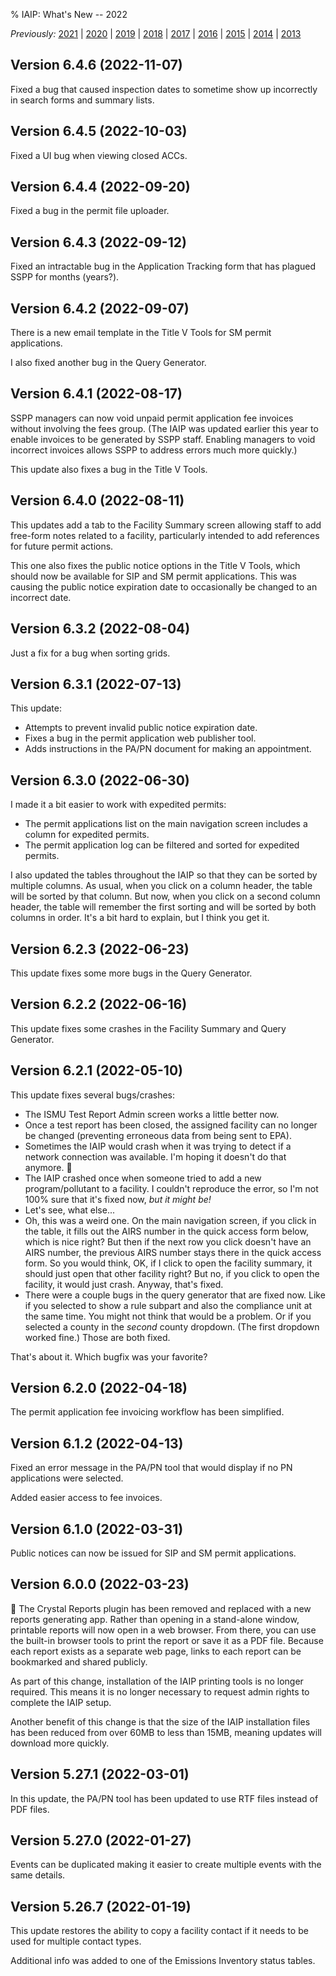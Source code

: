 % IAIP: What's New -- 2022

*Previously:*
[2021](changelog-2021.html) |
[2020](changelog-2020.html) |
[2019](changelog-2019.html) |
[2018](changelog-2018.html) |
[2017](changelog-2017.html) |
[2016](changelog-2016.html) |
[2015](changelog-2015.html) |
[2014](changelog-2014.html) |
[2013](changelog-2013.html)

## Version 6.4.6 <span>(2022-11-07)</span>

Fixed a bug that caused inspection dates to sometime show up incorrectly in search forms and summary lists.

## Version 6.4.5 <span>(2022-10-03)</span>

Fixed a UI bug when viewing closed ACCs.

## Version 6.4.4 <span>(2022-09-20)</span>

Fixed a bug in the permit file uploader.

## Version 6.4.3 <span>(2022-09-12)</span>

Fixed an intractable bug in the Application Tracking form that has plagued SSPP for months (years?).

## Version 6.4.2 <span>(2022-09-07)</span>

There is a new email template in the Title V Tools for SM permit applications.

I also fixed another bug in the Query Generator.

## Version 6.4.1 <span>(2022-08-17)</span>

SSPP managers can now void unpaid permit application fee invoices without involving the fees group. (The IAIP was updated earlier this year to enable invoices to be generated by SSPP staff. Enabling managers to void incorrect invoices allows SSPP to address errors much more quickly.)

This update also fixes a bug in the Title V Tools.

## Version 6.4.0 <span>(2022-08-11)</span>

This updates add a tab to the Facility Summary screen allowing staff to add free-form notes related to a facility, particularly intended to add references for future permit actions.

This one also fixes the public notice options in the Title V Tools, which should now be available for SIP and SM permit applications. This was causing the public notice expiration date to occasionally be changed to an incorrect date.

## Version 6.3.2 <span>(2022-08-04)</span>

Just a fix for a bug when sorting grids.

## Version 6.3.1 <span>(2022-07-13)</span>

This update:

* Attempts to prevent invalid public notice expiration date.
* Fixes a bug in the permit application web publisher tool.
* Adds instructions in the PA/PN document for making an appointment.

## Version 6.3.0 <span>(2022-06-30)</span>

I made it a bit easier to work with expedited permits:

- The permit applications list on the main navigation screen includes a column for expedited permits.
- The permit application log can be filtered and sorted for expedited permits.

I also updated the tables throughout the IAIP so that they can be sorted by multiple columns. As usual, when you click on a column header, the table will be sorted by that column. But now, when you click on a second column header, the table will remember the first sorting and will be sorted by both columns in order. It's a bit hard to explain, but I think you get it.

## Version 6.2.3 <span>(2022-06-23)</span>

This update fixes some more bugs in the Query Generator.

## Version 6.2.2 <span>(2022-06-16)</span>

This update fixes some crashes in the Facility Summary and Query Generator.

## Version 6.2.1 <span>(2022-05-10)</span>

This update fixes several bugs/crashes:

- The ISMU Test Report Admin screen works a little better now.
- Once a test report has been closed, the assigned facility can no longer be changed (preventing erroneous data from being sent to EPA).
- Sometimes the IAIP would crash when it was trying to detect if a network connection was available. I'm hoping it doesn't do that anymore. 🤞
- The IAIP crashed once when someone tried to add a new program/pollutant to a facility. I couldn't reproduce the error, so I'm not 100% sure that it's fixed now, *but it might be!*
- Let's see, what else...
- Oh, this was a weird one. On the main navigation screen, if you click in the table, it fills out the AIRS number in the quick access form below, which is nice right? But then if the next row you click doesn't have an AIRS number, the previous AIRS number stays there in the quick access form. So you would think, OK, if I click to open the facility summary, it should just open that other facility right? But no, if you click to open the facility, it would just crash. Anyway, that's fixed.
- There were a couple bugs in the query generator that are fixed now. Like if you selected to show a rule subpart and also the compliance unit at the same time. You might not think that would be a problem. Or if you selected a county in the *second* county dropdown. (The first dropdown worked fine.) Those are both fixed.

That's about it. Which bugfix was your favorite?

## Version 6.2.0 <span>(2022-04-18)</span>

The permit application fee invoicing workflow has been simplified.

## Version 6.1.2 <span>(2022-04-13)</span>

Fixed an error message in the PA/PN tool that would display if no PN applications were selected.

Added easier access to fee invoices.

## Version 6.1.0 <span>(2022-03-31)</span>

Public notices can now be issued for SIP and SM permit applications.

## Version 6.0.0 <span>(2022-03-23)</span>

📄 The Crystal Reports plugin has been removed and replaced with a new reports generating app. Rather than opening in a stand-alone window, printable reports will now open in a web browser. From there, you can use the built-in browser tools to print the report or save it as a PDF file. Because each report exists as a separate web page, links to each report can be bookmarked and shared publicly.

As part of this change, installation of the IAIP printing tools is no longer required. This means it is no longer necessary to request admin rights to complete the IAIP setup. 

Another benefit of this change is that the size of the IAIP installation files has been reduced from over 60MB to less than 15MB, meaning updates will download more quickly.

## Version 5.27.1 <span>(2022-03-01)</span>

In this update, the PA/PN tool has been updated to use RTF files instead of PDF files.

## Version 5.27.0 <span>(2022-01-27)</span>

Events can be duplicated making it easier to create multiple events with the same details.

## Version 5.26.7 <span>(2022-01-19)</span>

This update restores the ability to copy a facility contact if it needs to be used for multiple contact types.

Additional info was added to one of the Emissions Inventory status tables.
